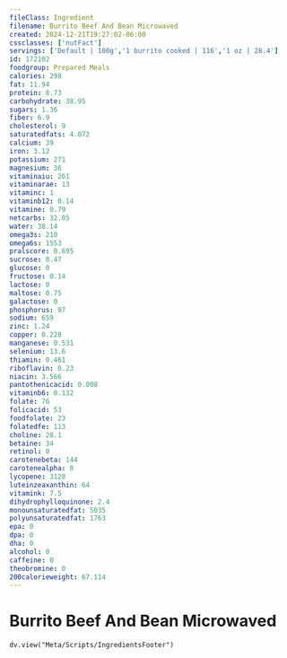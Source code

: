 ```yaml
---
fileClass: Ingredient
filename: Burrito Beef And Bean Microwaved
created: 2024-12-21T19:27:02-06:00
cssclasses: ['nutFact']
servings: ['Default | 100g','1 burrito cooked | 116','1 oz | 28.4']
id: 172102
foodgroup: Prepared Meals
calories: 298
fat: 11.94
protein: 8.73
carbohydrate: 38.95
sugars: 1.36
fiber: 6.9
cholesterol: 9
saturatedfats: 4.072
calcium: 39
iron: 3.12
potassium: 271
magnesium: 36
vitaminaiu: 261
vitaminarae: 13
vitaminc: 1
vitaminb12: 0.14
vitamine: 0.79
netcarbs: 32.05
water: 38.14
omega3s: 210
omega6s: 1553
pralscore: 0.695
sucrose: 0.47
glucose: 0
fructose: 0.14
lactose: 0
maltose: 0.75
galactose: 0
phosphorus: 97
sodium: 659
zinc: 1.24
copper: 0.228
manganese: 0.531
selenium: 13.6
thiamin: 0.461
riboflavin: 0.23
niacin: 3.566
pantothenicacid: 0.008
vitaminb6: 0.132
folate: 76
folicacid: 53
foodfolate: 23
folatedfe: 113
choline: 28.1
betaine: 34
retinol: 0
carotenebeta: 144
carotenealpha: 0
lycopene: 3128
luteinzeaxanthin: 64
vitamink: 7.5
dihydrophylloquinone: 2.4
monounsaturatedfat: 5035
polyunsaturatedfat: 1763
epa: 0
dpa: 0
dha: 0
alcohol: 0
caffeine: 0
theobromine: 0
200calorieweight: 67.114
---
```


# Burrito Beef And Bean Microwaved

```dataviewjs
dv.view("Meta/Scripts/IngredientsFooter")
```
